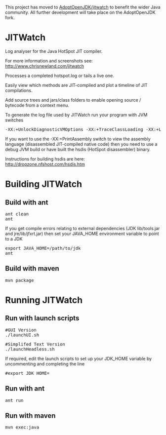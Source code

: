 This project has moved to <a href="https://github.com/AdoptOpenJDK/jitwatch">AdoptOpenJDK/jitwatch</a> to benefit the wider Java community.
All further development will take place on the AdoptOpenJDK fork.

JITWatch
========

Log analyser for the Java HotSpot JIT compiler.

For more information and screenshots see: http://www.chrisnewland.com/jitwatch

Processes a completed hotspot.log or tails a live one.

Easily view which methods are JIT-compiled and plot a timeline of JIT compilations.

Add source trees and jars/class folders to enable opening source / bytecode from a context menu.

To generate the log file used by JITWatch run your program with JVM switches

<pre>-XX:+UnlockDiagnosticVMOptions -XX:+TraceClassLoading -XX:+LogCompilation -XX:+PrintAssembly</pre>

If you want to use the -XX:+PrintAssembly switch to view the assembly language (disassembled JIT-compiled native code) then you need to use a debug JVM build or have built the hsdis (HotSpot disassembler) binary.

Instructions for building hsdis are here: http://dropzone.nfshost.com/hsdis.htm
<h1>Building JITWatch</h1>
<h2>Build with ant</h2>
<pre>ant clean
ant</pre>

If you get compile errors relating to external dependencies (JDK lib/tools.jar and jre/lib/jfxrt.jar) then set your JAVA_HOME environment variable to point to a JDK

<pre>export JAVA_HOME=/path/to/jdk
ant</pre>

<h2>Build with maven</h2>
<pre>mvn package</pre>
<h1>Running JITWatch</h1>
<h2>Run with launch scripts</h2>

<pre>#GUI Version
./launchUI.sh</pre>

<pre>#Simplifed Text Version
./launchHeadless.sh</pre>

If required, edit the launch scripts to set up your JDK_HOME variable by uncommenting and completing the line
<pre>#export JDK_HOME=</pre>

<h2>Run with ant</h2>
<pre>ant run</pre>

<h2>Run with maven</h2>
<pre>mvn exec:java</pre>
